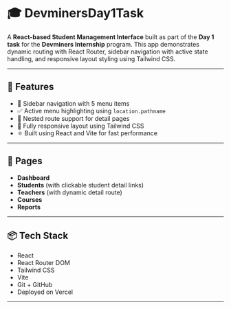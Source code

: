 # 🎓 DevminersDay1Task

A **React-based Student Management Interface** built as part of the **Day 1 task** for the **Devminers Internship** program. This app demonstrates dynamic routing with React Router, sidebar navigation with active state handling, and responsive layout styling using Tailwind CSS.

---

## 🚀 Features

- 📁 Sidebar navigation with 5 menu items
- ✅ Active menu highlighting using `location.pathname`
- 🔁 Nested route support for detail pages
- 🎨 Fully responsive layout using Tailwind CSS
- ⚛️ Built using React and Vite for fast performance

---

## 📂 Pages

- **Dashboard**
- **Students** (with clickable student detail links)
- **Teachers** (with dynamic detail route)
- **Courses**
- **Reports**

---

## 📦 Tech Stack

- React
- React Router DOM
- Tailwind CSS
- Vite
- Git + GitHub
- Deployed on Vercel

---
